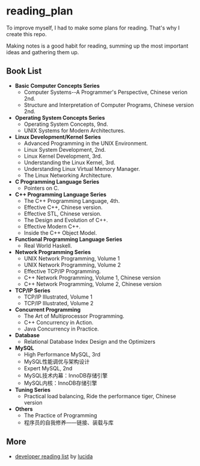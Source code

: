 # reading_plan
To improve myself, I had to make some plans for reading. That's why I create this repo.

Making notes is a good habit for reading, summing up the most important ideas and gathering them up.

## Book List

- **Basic Computer Concepts Series**
  - Computer Systems--A Programmer's Perspective, Chinese verion 2nd.
  - Structure and Interpretation of Computer Programs, Chinese version 2nd.
- **Operating System Concepts Series**
  - Operating System Concepts, 9nd.
  - UNIX Systems for Modern Architectures.
- **Linux Development/Kernel Series**
  - Advanced Programming in the UNIX Environment.
  - Linux System Development, 2nd.
  - Linux Kernel Development, 3rd.
  - Understanding the Linux Kernel, 3rd.
  - Understanding Linux Virtual Memory Manager.
  - The Linux Networking Architecture.
- **C Programming Language Series**
  - Pointers on C.
- **C++ Programming Language Series**
  - The C++ Programming Language, 4th.
  - Effective C++, Chinese version.
  - Effective STL, Chinese version.
  - The Design and Evolution of C++.
  - Effective Modern C++.
  - Inside the C++ Object Model.
- **Functional Programming Language Series**
  - Real World Haskell.
- **Network Programming Series**
  - UNIX Network Programming, Volume 1
  - UNIX Network Programming, Volume 2
  - Effective TCP/IP Programming.
  - C++ Network Programming, Volume 1, Chinese version
  - C++ Network Programming, Volume 2, Chinese version
- **TCP/IP Series**
  - TCP/IP Illustrated, Volume 1
  - TCP/IP Illustrated, Volume 2
- **Concurrent Programming**
  - The Art of Multiprocessor Programming.
  - C++ Concurrency in Action.
  - Java Concurrency in Practice.
- **Database**
  - Relational Database Index Design and the Optimizers
- **MySQL**
  - High Performance MySQL, 3rd
  - MySQL性能调优与架构设计
  - Expert MySQL, 2nd
  - MySQL技术内幕：InnoDB存储引擎
  - MySQL内核：InnoDB存储引擎
- **Tuning Series**
  - Practical load balancing, Ride the performance tiger, Chinese version
- **Others**
  - The Practice of Programming
  - 程序员的自我修养——链接、装载与库

## More
- [developer reading list](drlrbl.md)    by [lucida](http://zh.lucida.me/blog/developer-reading-list/)
